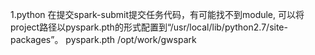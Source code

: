 1.python 在提交spark-submit提交任务代码，有可能找不到module,
可以将project路径以pyspark.pth的形式配置到“/usr/local/lib/python2.7/site-packages”。
pyspark.pth
/opt/work/gwspark




